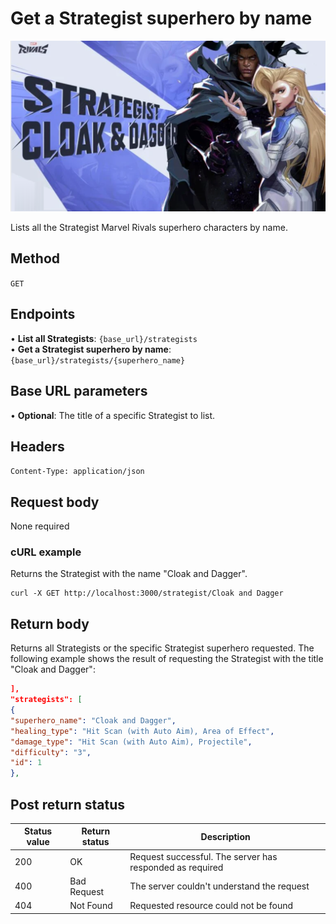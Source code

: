 # Get a Strategist superhero by name

![alt text](<../media/Strategist 2.png>)

Lists all the Strategist Marvel Rivals superhero characters by name.

## Method

`GET`

## Endpoints
•	**List all Strategists**: `{base_url}/strategists` <br>
•	**Get a Strategist superhero by name**: `{base_url}/strategists/{superhero_name}` 

## Base URL parameters
•	**Optional**: The title of a specific Strategist to list.

## Headers

`Content-Type: application/json`

## Request body

None required

### cURL example
Returns the Strategist with the name "Cloak and Dagger".

```
curl -X GET http://localhost:3000/strategist/Cloak and Dagger
```

## Return body
Returns all Strategists or the specific Strategist superhero requested. The following example shows the result of 
requesting the Strategist with the title "Cloak and Dagger":

```json
],
"strategists": [
{
"superhero_name": "Cloak and Dagger",
"healing_type": "Hit Scan (with Auto Aim), Area of Effect",
"damage_type": "Hit Scan (with Auto Aim), Projectile",
"difficulty": "3",
"id": 1
},
```

## Post return status

| Status value | Return status | Description |
| ------------ | ------------- | ------------------------------------------------------------ |
| 200          | OK       | Request successful. The server has responded as required |
| 400          | Bad Request   | The server couldn't understand the request |
| 404 | Not Found | Requested resource could not be found |

